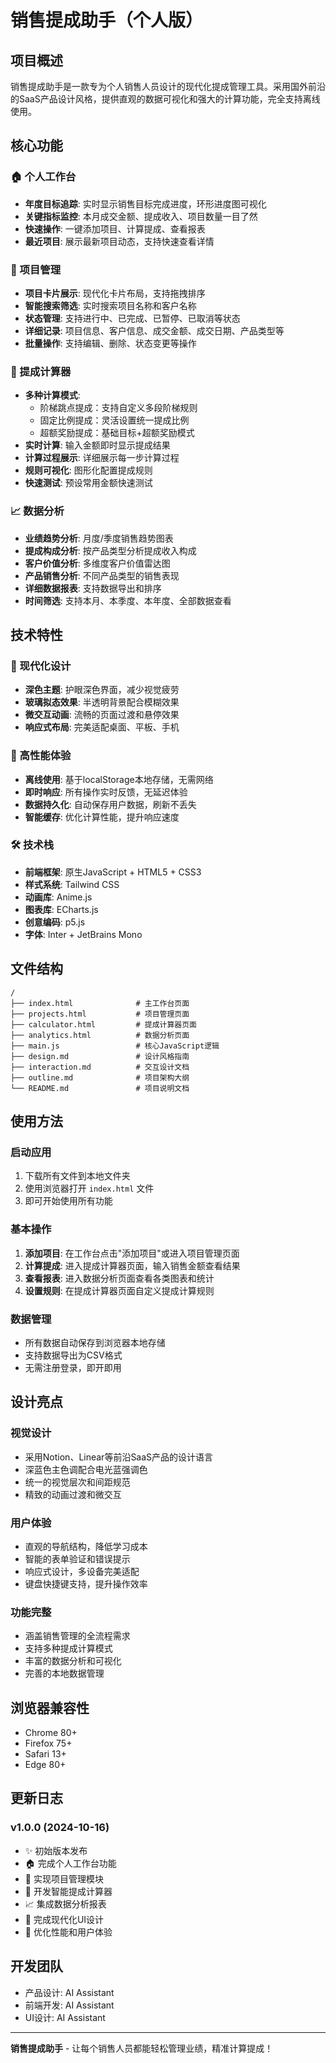 # 销售提成助手（个人版）

## 项目概述

销售提成助手是一款专为个人销售人员设计的现代化提成管理工具。采用国外前沿的SaaS产品设计风格，提供直观的数据可视化和强大的计算功能，完全支持离线使用。

## 核心功能

### 🏠 个人工作台
- **年度目标追踪**: 实时显示销售目标完成进度，环形进度图可视化
- **关键指标监控**: 本月成交金额、提成收入、项目数量一目了然
- **快速操作**: 一键添加项目、计算提成、查看报表
- **最近项目**: 展示最新项目动态，支持快速查看详情

### 📝 项目管理
- **项目卡片展示**: 现代化卡片布局，支持拖拽排序
- **智能搜索筛选**: 实时搜索项目名称和客户名称
- **状态管理**: 支持进行中、已完成、已暂停、已取消等状态
- **详细记录**: 项目信息、客户信息、成交金额、成交日期、产品类型等
- **批量操作**: 支持编辑、删除、状态变更等操作

### 🧮 提成计算器
- **多种计算模式**:
  - 阶梯跳点提成：支持自定义多段阶梯规则
  - 固定比例提成：灵活设置统一提成比例
  - 超额奖励提成：基础目标+超额奖励模式
- **实时计算**: 输入金额即时显示提成结果
- **计算过程展示**: 详细展示每一步计算过程
- **规则可视化**: 图形化配置提成规则
- **快速测试**: 预设常用金额快速测试

### 📈 数据分析
- **业绩趋势分析**: 月度/季度销售趋势图表
- **提成构成分析**: 按产品类型分析提成收入构成
- **客户价值分析**: 多维度客户价值雷达图
- **产品销售分析**: 不同产品类型的销售表现
- **详细数据报表**: 支持数据导出和排序
- **时间筛选**: 支持本月、本季度、本年度、全部数据查看

## 技术特性

### 🎨 现代化设计
- **深色主题**: 护眼深色界面，减少视觉疲劳
- **玻璃拟态效果**: 半透明背景配合模糊效果
- **微交互动画**: 流畅的页面过渡和悬停效果
- **响应式布局**: 完美适配桌面、平板、手机

### 🚀 高性能体验
- **离线使用**: 基于localStorage本地存储，无需网络
- **即时响应**: 所有操作实时反馈，无延迟体验
- **数据持久化**: 自动保存用户数据，刷新不丢失
- **智能缓存**: 优化计算性能，提升响应速度

### 🛠️ 技术栈
- **前端框架**: 原生JavaScript + HTML5 + CSS3
- **样式系统**: Tailwind CSS
- **动画库**: Anime.js
- **图表库**: ECharts.js
- **创意编码**: p5.js
- **字体**: Inter + JetBrains Mono

## 文件结构

```
/
├── index.html              # 主工作台页面
├── projects.html           # 项目管理页面
├── calculator.html         # 提成计算器页面
├── analytics.html          # 数据分析页面
├── main.js                 # 核心JavaScript逻辑
├── design.md               # 设计风格指南
├── interaction.md          # 交互设计文档
├── outline.md              # 项目架构大纲
└── README.md               # 项目说明文档
```

## 使用方法

### 启动应用
1. 下载所有文件到本地文件夹
2. 使用浏览器打开 `index.html` 文件
3. 即可开始使用所有功能

### 基本操作
1. **添加项目**: 在工作台点击"添加项目"或进入项目管理页面
2. **计算提成**: 进入提成计算器页面，输入销售金额查看结果
3. **查看报表**: 进入数据分析页面查看各类图表和统计
4. **设置规则**: 在提成计算器页面自定义提成计算规则

### 数据管理
- 所有数据自动保存到浏览器本地存储
- 支持数据导出为CSV格式
- 无需注册登录，即开即用

## 设计亮点

### 视觉设计
- 采用Notion、Linear等前沿SaaS产品的设计语言
- 深蓝色主色调配合电光蓝强调色
- 统一的视觉层次和间距规范
- 精致的动画过渡和微交互

### 用户体验
- 直观的导航结构，降低学习成本
- 智能的表单验证和错误提示
- 响应式设计，多设备完美适配
- 键盘快捷键支持，提升操作效率

### 功能完整
- 涵盖销售管理的全流程需求
- 支持多种提成计算模式
- 丰富的数据分析和可视化
- 完善的本地数据管理

## 浏览器兼容性

- Chrome 80+
- Firefox 75+
- Safari 13+
- Edge 80+

## 更新日志

### v1.0.0 (2024-10-16)
- ✨ 初始版本发布
- 🏠 完成个人工作台功能
- 📝 实现项目管理模块
- 🧮 开发智能提成计算器
- 📈 集成数据分析报表
- 🎨 完成现代化UI设计
- 🚀 优化性能和用户体验

## 开发团队

- 产品设计: AI Assistant
- 前端开发: AI Assistant
- UI设计: AI Assistant

---

**销售提成助手** - 让每个销售人员都能轻松管理业绩，精准计算提成！